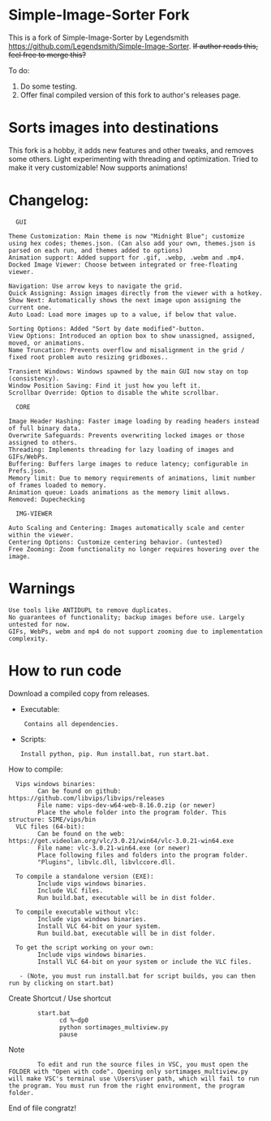 # Simple-Image-Sorter Fork
This is a fork of Simple-Image-Sorter by Legendsmith https://github.com/Legendsmith/Simple-Image-Sorter. ~~If author reads this, feel free to merge this?~~ 

To do:
1. Do some testing.
2. Offer final compiled version of this fork to author's releases page.

# Sorts images into destinations #
This fork is a hobby, it adds new features and other tweaks, and removes some others. Light experimenting with threading and optimization. Tried to make it very customizable! Now supports animations!

# Changelog: #

      GUI

    Theme Customization: Main theme is now "Midnight Blue"; customize using hex codes; themes.json. (Can also add your own, themes.json is parsed on each run, and themes added to options)
    Animation support: Added support for .gif, .webp, .webm and .mp4.
    Docked Image Viewer: Choose between integrated or free-floating viewer.

    Navigation: Use arrow keys to navigate the grid.
    Quick Assigning: Assign images directly from the viewer with a hotkey.
    Show Next: Automatically shows the next image upon assigning the current one.
    Auto Load: Load more images up to a value, if below that value.

    Sorting Options: Added "Sort by date modified"-button.
    View Options: Introduced an option box to show unassigned, assigned, moved, or animations.
    Name Truncation: Prevents overflow and misalignment in the grid / fixed root problem auto resizing gridboxes..
    
    Transient Windows: Windows spawned by the main GUI now stay on top (consistency).
    Window Position Saving: Find it just how you left it.
    Scrollbar Override: Option to disable the white scrollbar.

      CORE

    Image Header Hashing: Faster image loading by reading headers instead of full binary data.
    Overwrite Safeguards: Prevents overwriting locked images or those assigned to others.
    Threading: Implements threading for lazy loading of images and GIFs/WebPs.
    Buffering: Buffers large images to reduce latency; configurable in Prefs.json.
    Memory limit: Due to memory requirements of animations, limit number of frames loaded to memory.
    Animation queue: Loads animations as the memory limit allows.
    Removed: Dupechecking

      IMG-VIEWER

    Auto Scaling and Centering: Images automatically scale and center within the viewer.
    Centering Options: Customize centering behavior. (untested)
    Free Zooming: Zoom functionality no longer requires hovering over the image.

# Warnings #

    Use tools like ANTIDUPL to remove duplicates.
    No guarantees of functionality; backup images before use. Largely untested for now.
    GIFs, WebPs, webm and mp4 do not support zooming due to implementation complexity.

# How to run code #
Download a compiled copy from releases.
 - Executable:
   
        Contains all dependencies.
 - Scripts:
   
       Install python, pip. Run install.bat, run start.bat.
How to compile:

      Vips windows binaries:
            Can be found on github: https://github.com/libvips/libvips/releases
            File name: vips-dev-w64-web-8.16.0.zip (or newer)
            Place the whole folder into the program folder. This structure: SIME/vips/bin
      VLC files (64-bit):
            Can be found on the web: https://get.videolan.org/vlc/3.0.21/win64/vlc-3.0.21-win64.exe
            File name: vlc-3.0.21-win64.exe (or newer)
            Place following files and folders into the program folder.
            "Plugins", libvlc.dll, libvlccore.dll.

      To compile a standalone version (EXE):
            Include vips windows binaries.
            Include VLC files.
            Run build.bat, executable will be in dist folder.

      To compile executable without vlc:
            Include vips windows binaries.
            Install VLC 64-bit on your system.
            Run build.bat, executable will be in dist folder.

      To get the script working on your own:
            Include vips windows binaries.
            Install VLC 64-bit on your system or include the VLC files.
            
       - (Note, you must run install.bat for script builds, you can then run by clicking on start.bat)
      
 Create Shortcut / Use shortcut
      
            start.bat
                  cd %~dp0
                  python sortimages_multiview.py
                  pause
Note

            To edit and run the source files in VSC, you must open the FOLDER with "Open with code". Opening only sortimages_multiview.py will make VSC's terminal use \Users\user path, which will fail to run the program. You must run from the right environment, the program folder.
      
      
End of file congratz!
